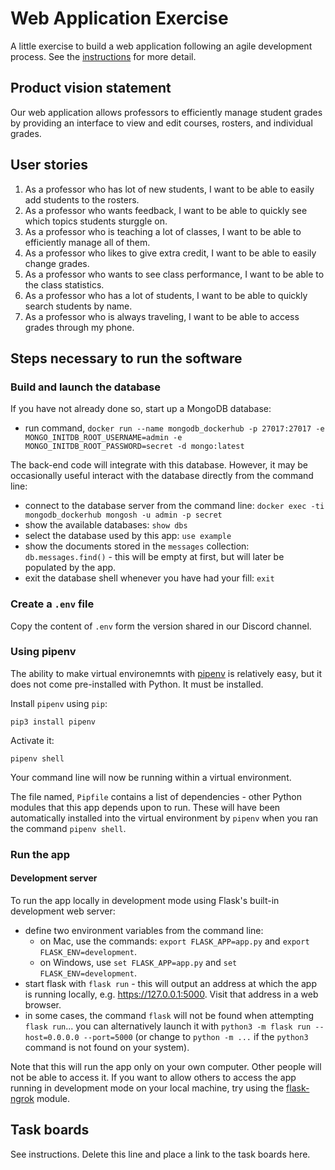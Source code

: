 # Web Application Exercise

A little exercise to build a web application following an agile development process. See the [instructions](instructions.md) for more detail.

## Product vision statement

Our web application allows professors to efficiently manage student grades by providing an interface to view and edit courses, rosters, and individual grades. 

## User stories

1) As a professor who has lot of new students, I want to be able to easily add students to the rosters. 
2) As a professor who wants feedback, I want to be able to quickly see which topics students sturggle on.
3) As a professor who is teaching a lot of classes, I want to be able to efficiently manage all of them.
4) As a professor who likes to give extra credit, I want to be able to easily change grades. 
5) As a professor who wants to see class performance, I want to be able to the class statistics.
6) As a professor who has a lot of students, I want to be able to quickly search students by name.
7) As a professor who is always traveling, I want to be able to access grades through my phone.

## Steps necessary to run the software

### Build and launch the database

If you have not already done so, start up a MongoDB database:

-   run command, `docker run --name mongodb_dockerhub -p 27017:27017 -e MONGO_INITDB_ROOT_USERNAME=admin -e MONGO_INITDB_ROOT_PASSWORD=secret -d mongo:latest`

The back-end code will integrate with this database. However, it may be occasionally useful interact with the database directly from the command line:

-   connect to the database server from the command line: `docker exec -ti mongodb_dockerhub mongosh -u admin -p secret`
-   show the available databases: `show dbs`
-   select the database used by this app: `use example`
-   show the documents stored in the `messages` collection: `db.messages.find()` - this will be empty at first, but will later be populated by the app.
-   exit the database shell whenever you have had your fill: `exit`

### Create a `.env` file

Copy the content of `.env` form the version shared in our Discord channel.

### Using pipenv

The ability to make virtual environemnts with [pipenv](https://pypi.org/project/pipenv/) is relatively easy, but it does not come pre-installed with Python. It must be installed.

Install `pipenv` using `pip`:

```
pip3 install pipenv
```

Activate it:

```
pipenv shell
```

Your command line will now be running within a virtual environment.

The file named, `Pipfile` contains a list of dependencies - other Python modules that this app depends upon to run. These will have been automatically installed into the virtual environment by `pipenv` when you ran the command `pipenv shell`.

### Run the app

#### Development server

To run the app locally in development mode using Flask's built-in development web server:

-   define two environment variables from the command line:
    -   on Mac, use the commands: `export FLASK_APP=app.py` and `export FLASK_ENV=development`.
    -   on Windows, use `set FLASK_APP=app.py` and `set FLASK_ENV=development`.
-   start flask with `flask run` - this will output an address at which the app is running locally, e.g. https://127.0.0.1:5000. Visit that address in a web browser.
-   in some cases, the command `flask` will not be found when attempting `flask run`... you can alternatively launch it with `python3 -m flask run --host=0.0.0.0 --port=5000` (or change to `python -m ...` if the `python3` command is not found on your system).

Note that this will run the app only on your own computer. Other people will not be able to access it. If you want to allow others to access the app running in development mode on your local machine, try using the [flask-ngrok](https://pypi.org/project/flask-ngrok/) module.

## Task boards

See instructions. Delete this line and place a link to the task boards here.

